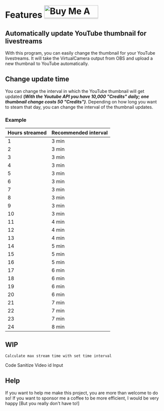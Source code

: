 # Features                                          <a href="https://www.buymeacoffee.com/LiquidDegu" target="_blank"><img src="https://www.buymeacoffee.com/assets/img/custom_images/orange_img.png" alt="Buy Me A Coffee" style="height: 41px !important;width: 174px !important;box-shadow: 0px 3px 2px 0px rgba(190, 190, 190, 0.5) !important;-webkit-box-shadow: 0px 3px 2px 0px rgba(190, 190, 190, 0.5) !important;" ></a>


## Automatically update YouTube thumbnail for livestreams
With this program, you can easily change the thumbnail for your YouTube livestreams.
It will take the VirtualCamera output from OBS and upload a new thumbnail to YouTube automatically.

## Change update time 
You can change the interval in which the YouTube thumbnail will get updated
**(_With the Youtube API you have 10,000 "Credits" daily; one thumbnail change costs 50 "Credits")_**.
Depending on how long you want to steam that day, you can change the interval of the thumbnail updates.

### Example

|Hours streamed             | Recommended interval  |
|---------------------------|------------------------|
|1                          | 3 min                  |                
|2                          | 3 min                  |                
|3                          | 3 min                  |                
|4                          | 3 min                  |               
|5                          | 3 min                  |                
|6                          | 3 min                  |                
|7                          | 3 min                  |                
|8                          | 3 min                  |                
|9                          | 3 min                  |                
|10                         | 3 min                  |                
|11                         | 4 min                  |                
|12                         | 4 min                  |               
|13                         | 4 min                  |                
|14                         | 5 min                  |
|15                         | 5 min                  |
|16                         | 5 min                  |
|17                         | 6 min                  |
|18                         | 6 min                  |
|19                         | 6 min                  |
|20                         | 6 min                  |
|21                         | 7 min                  |
|22                         | 7 min                  |
|23                         | 7 min                  |
|24                         | 8 min                  |














## WIP

    Calculate max stream time with set time interval

Code
    Sanitize Video id Input



## Help
If you want to help me make this project, you are more than welcome to do so!
If you want to sponsor me a coffee to be more efficient, I would be very happy [But you really don't have to!]

